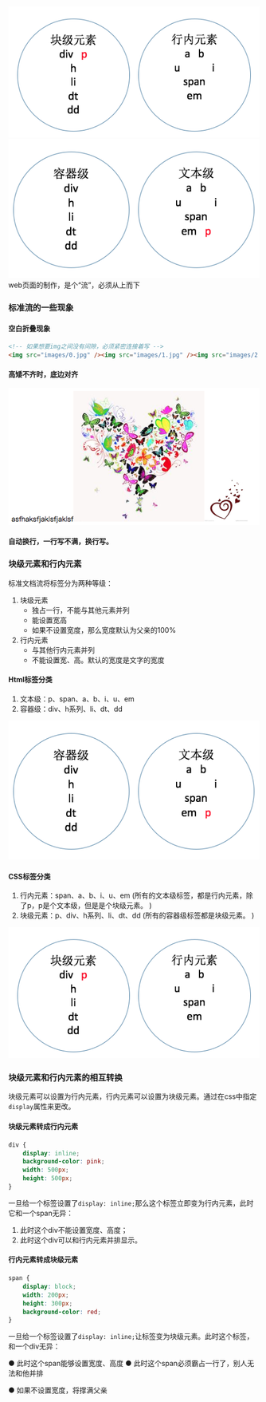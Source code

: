 ![](/assets/css标签分类块级元素与行内元素.png)![](/assets/html标签分类文本级和容器级.png)web页面的制作，是个“流”，必须从上而下  

### 标准流的一些现象
#### 空白折叠现象
```html
<!-- 如果想要img之间没有间隙，必须紧密连接着写 -->
<img src="images/0.jpg" /><img src="images/1.jpg" /><img src="images/2.jpg" />
```

#### 高矮不齐时，底边对齐
![](/assets/高矮不齐,底边对齐.png)

#### 自动换行，一行写不满，换行写。

### 块级元素和行内元素
标准文档流将标签分为两种等级：  

1. 块级元素
    * 独占一行，不能与其他元素并列
    * 能设置宽高
    * 如果不设置宽度，那么宽度默认为父亲的100%
2. 行内元素
    * 与其他行内元素并列
    * 不能设置宽、高。默认的宽度是文字的宽度
    
    
#### Html标签分类
1. 文本级：p、span、a、b、i、u、em
2. 容器级：div、h系列、li、dt、dd

![](/assets/html标签分类文本级和容器级.png)

#### CSS标签分类
1. 行内元素：span、a、b、i、u、em (所有的文本级标签，都是行内元素，除了p，p是个文本级，但是是个块级元素。
)
2. 块级元素：p、div、h系列、li、dt、dd (所有的容器级标签都是块级元素。
)

![](/assets/css标签分类块级元素与行内元素.png)

### 块级元素和行内元素的相互转换
块级元素可以设置为行内元素，行内元素可以设置为块级元素。通过在css中指定`display`属性来更改。  

#### 块级元素转成行内元素
```css
div {
    display: inline;
    background-color: pink;
    width: 500px;
    height: 500px;
}
```

一旦给一个标签设置了`display: inline;`那么这个标签立即变为行内元素，此时它和一个span无异：  

  1. 此时这个div不能设置宽度、高度；
  2. 此时这个div可以和行内元素并排显示。
  
#### 行内元素转成块级元素
```css
span {
    display: block;
    width: 200px;
    height: 300px;
    background-color: red;
}
```


一旦给一个标签设置了`display: inline;`让标签变为块级元素。此时这个标签，和一个div无异：

● 此时这个span能够设置宽度、高度
● 此时这个span必须霸占一行了，别人无法和他并排

● 如果不设置宽度，将撑满父亲
